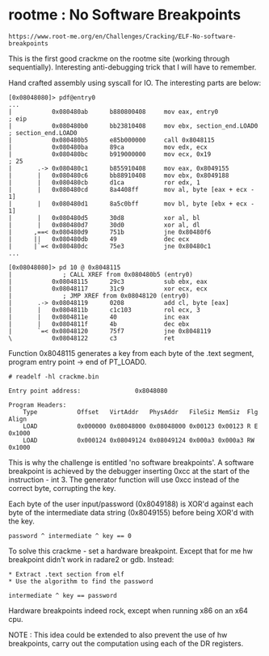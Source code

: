 # rootme : No Software Breakpoints

    https://www.root-me.org/en/Challenges/Cracking/ELF-No-software-breakpoints

This is the first good crackme on the rootme site (working through sequentially).  Interesting anti-debugging trick that I will have to remember.

Hand crafted assembly using syscall for IO.  The interesting parts are below:


    [0x08048080]> pdf@entry0
    ...
    |           0x080480ab      b880800408     mov eax, entry0             ; eip
    |           0x080480b0      bb23810408     mov ebx, section_end.LOAD0  ; section_end.LOAD0
    |           0x080480b5      e85b000000     call 0x8048115
    |           0x080480ba      89ca           mov edx, ecx
    |           0x080480bc      b919000000     mov ecx, 0x19               ; 25
    |       .-> 0x080480c1      b855910408     mov eax, 0x8049155
    |       |   0x080480c6      bb88910408     mov ebx, 0x8049188
    |       |   0x080480cb      d1ca           ror edx, 1
    |       |   0x080480cd      8a4408ff       mov al, byte [eax + ecx - 1]
    |       |   0x080480d1      8a5c0bff       mov bl, byte [ebx + ecx - 1]
    |       |   0x080480d5      30d8           xor al, bl
    |       |   0x080480d7      30d0           xor al, dl
    |      ,==< 0x080480d9      751b           jne 0x80480f6
    |      ||   0x080480db      49             dec ecx
    |      |`=< 0x080480dc      75e3           jne 0x80480c1
    ...
    
    [0x08048080]> pd 10 @ 0x8048115
    |              ; CALL XREF from 0x080480b5 (entry0)
    |           0x08048115      29c3           sub ebx, eax
    |           0x08048117      31c9           xor ecx, ecx
    |              ; JMP XREF from 0x08048120 (entry0)
    |       .-> 0x08048119      0208           add cl, byte [eax]
    |       |   0x0804811b      c1c103         rol ecx, 3
    |       |   0x0804811e      40             inc eax
    |       |   0x0804811f      4b             dec ebx
    |       `=< 0x08048120      75f7           jne 0x8048119
    \           0x08048122      c3             ret


Function 0x8048115 generates a key from each byte of the .text segment, program entry point -> end of PT_LOAD0.

    # readelf -hl crackme.bin

    Entry point address:               0x8048080

    Program Headers:
        Type           Offset   VirtAddr   PhysAddr   FileSiz MemSiz  Flg Align
        LOAD           0x000000 0x08048000 0x08048000 0x00123 0x00123 R E 0x1000
        LOAD           0x000124 0x08049124 0x08049124 0x000a3 0x000a3 RW  0x1000


This is why the challenge is entitled 'no software breakpoints'.  A software breakpoint is achieved by the debugger inserting 0xcc at the start of the instruction - int 3.  The generator function will use 0xcc instead of the correct byte, corrupting the key.


Each byte of the user input/password (0x8049188) is XOR'd against each byte of the intermediate data string (0x8049155) before being XOR'd with the key.

    password ^ intermediate ^ key == 0


To solve this crackme - set a hardware breakpoint.  Except that for me hw breakpoint didn't work in radare2 or gdb.  Instead:

    * Extract .text section from elf
    * Use the algorithm to find the password

    intermediate ^ key == password


Hardware breakpoints indeed rock, except when running x86 on an x64 cpu.


NOTE : This idea could be extended to also prevent the use of hw breakpoints, carry out the computation using each of the DR registers.
